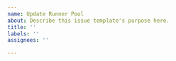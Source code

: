 ```yaml
---
name: Update Runner Pool
about: Describe this issue template's purpose here.
title: ''
labels: ''
assignees: ''

---
```



